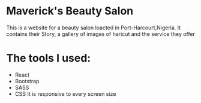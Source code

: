 # Maverick's Beauty Salon
This is a website for a beauty salon loacted in Port-Harcourt,Nigeria. It contains their Story, a gallery of images of haricut and the service they offer

# The tools I used:
- React
- Bootstrap
- SASS
- CSS
 It is responsive to every screen size
